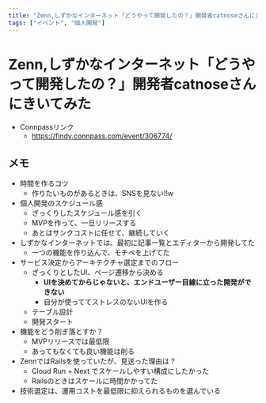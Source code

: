 ```yaml
---
title: "Zenn,しずかなインターネット「どうやって開発したの？」開発者catnoseさんにきいてみた"
tags: ["イベント", "個人開発"]
---
```


# Zenn,しずかなインターネット「どうやって開発したの？」開発者catnoseさんにきいてみた
- Connpassリンク
  - https://findy.connpass.com/event/306774/

## メモ
- 時間を作るコツ
  - 作りたいものがあるときは、SNSを見ない!!w
- 個人開発のスケジュール感
  - ざっくりしたスケジュール感を引く
  - MVPを作って、一旦リリースする
  - あとはサンクコストに任せて、継続していく
- しずかなインターネットでは、最初に記事一覧とエディターから開発してた
  - 一つの機能を作り込んで、モチベを上げてた
- サービス決定からアーキテクチャ選定までのフロー
  - ざっくりとしたUI、ページ遷移から決める
    - **UIを決めてからじゃないと、エンドユーザー目線に立った開発ができない**
    - 自分が使っててストレスのないUIを作る
  - テーブル設計
  - 開発スタート
- 機能をどう削ぎ落とすか？
  - MVPリリースでは最低限
  - あってもなくても良い機能は削る
- ZennではRailsを使っていたが、見送った理由は？
  - Cloud Run + Next でスケールしやすい構成にしたかった
  - Railsのときはスケールに時間かかってた
- 技術選定は、運用コストを最低限に抑えられるものを選んでいる
